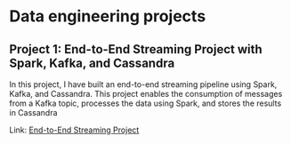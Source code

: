 # Data engineering projects
## Project 1: End-to-End Streaming Project with Spark, Kafka, and Cassandra

In this project, I have built an end-to-end streaming pipeline using Spark, Kafka, and Cassandra. This project enables the consumption of messages from a Kafka topic, processes the data using Spark, and stores the results in Cassandra

Link: [End-to-End Streaming Project](https://github.com/Fayssal552/Data-engineering-projects/blob/main/Spark-Kafka-Cassandra%20_%20End-to-End%20Streaming%20Project/End-to-End_Streaming_Project_with_Spark_Kafka_and_Cassandra.pdf)


